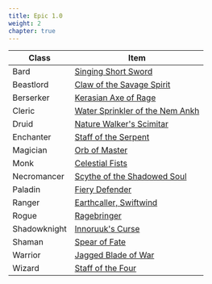 ```yaml
---
title: Epic 1.0
weight: 2
chapter: true
---
```


Class|Item
---|---
Bard|[Singing Short Sword](brd-epic)
Beastlord|[Claw of the Savage Spirit](bst-epic)
Berserker|[Kerasian Axe of Rage](ber-epic)
Cleric|[Water Sprinkler of the Nem Ankh](clr-epic)
Druid|[Nature Walker's Scimitar](dru-epic)
Enchanter|[Staff of the Serpent](enc-epic)
Magician|[Orb of Master](mag-epic)
Monk|[Celestial Fists](mnk-epic)
Necromancer|[Scythe of the Shadowed Soul](nec-epic)
Paladin|[Fiery Defender](pal-epic)
Ranger|[Earthcaller, Swiftwind](rng-epic)
Rogue|[Ragebringer](rog-epic)
Shadowknight|[Innoruuk's Curse](shd-epic)
Shaman|[Spear of Fate](shm-epic)
Warrior|[Jagged Blade of War](war-epic)
Wizard|[Staff of the Four](wiz-epic)